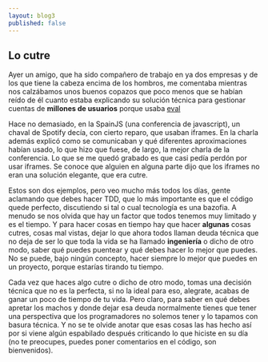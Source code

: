 ```yaml
---
layout: blog3
published: false
---
```


## Lo cutre

Ayer un amigo, que ha sido compañero de trabajo en ya dos empresas y de los que tiene la cabeza encima de los hombros, me comentaba mientras nos calzábamos unos buenos copazos que poco menos que se habían reído de él cuanto estaba explicando su solución técnica para gestionar cuentas de **millones de usuarios** porque usaba [eval](http://docs.python.org/2/library/functions.html#eval)

Hace no demasiado, en la SpainJS (una conferencia de javascript), un chaval de Spotify decía, con cierto reparo, que usaban iframes. En la charla además explicó como se comunicaban y qué diferentes aproximaciones habían usado, lo que hizo que fuese, de largo, la mejor charla de la conferencia. Lo que se me quedó grabado es que casi pedía perdón por usar iframes. Se conoce que alguien en alguna parte dijo que los iframes no eran una solución elegante, que era cutre.

Estos son dos ejemplos, pero veo mucho más todos los días, gente aclamando que debes hacer TDD, que lo más importante es que el código quede perfecto, discutiendo si tal o cual tecnología es una bazofia. A menudo se nos olvida que hay un factor que todos tenemos muy limitado y es el tiempo. Y para hacer cosas en tiempo hay que hacer **algunas** cosas cutres, cosas mal vistas, dejar lo que ahora todos llaman deuda técnica que no deja de ser lo que toda la vida se ha llamado **ingeniería** o dicho de otro modo, saber qué puedes puentear y qué debes hacer lo mejor que puedes. No se puede, bajo ningún concepto, hacer siempre lo mejor que puedes en un proyecto, porque estarías tirando tu tiempo.

Cada vez que haces algo cutre o dicho de otro modo, tomas una decisión técnica que no es la perfecta, si no la ideal para eso, alegrate, acabas de ganar un poco de tiempo de tu vida. Pero claro, para saber en qué debes apretar los machos y donde dejar esa deuda normalmente tienes que tener una perspectiva que los programadores no solemos tener y lo tapamos con basura técnica. Y no se te olvide anotar que esas cosas las has hecho así por si viene algún espabilado después criticando lo que hiciste en su día (no te preocupes, puedes poner comentarios en el código, son bienvenidos).



